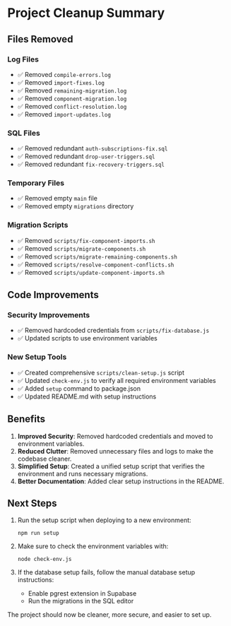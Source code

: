 # Project Cleanup Summary

## Files Removed

### Log Files
- ✅ Removed `compile-errors.log`
- ✅ Removed `import-fixes.log`
- ✅ Removed `remaining-migration.log`
- ✅ Removed `component-migration.log`
- ✅ Removed `conflict-resolution.log`
- ✅ Removed `import-updates.log`

### SQL Files
- ✅ Removed redundant `auth-subscriptions-fix.sql`
- ✅ Removed redundant `drop-user-triggers.sql`
- ✅ Removed redundant `fix-recovery-triggers.sql`

### Temporary Files
- ✅ Removed empty `main` file
- ✅ Removed empty `migrations` directory

### Migration Scripts
- ✅ Removed `scripts/fix-component-imports.sh`
- ✅ Removed `scripts/migrate-components.sh`
- ✅ Removed `scripts/migrate-remaining-components.sh`
- ✅ Removed `scripts/resolve-component-conflicts.sh`
- ✅ Removed `scripts/update-component-imports.sh`

## Code Improvements

### Security Improvements
- ✅ Removed hardcoded credentials from `scripts/fix-database.js`
- ✅ Updated scripts to use environment variables

### New Setup Tools
- ✅ Created comprehensive `scripts/clean-setup.js` script
- ✅ Updated `check-env.js` to verify all required environment variables
- ✅ Added `setup` command to package.json
- ✅ Updated README.md with setup instructions

## Benefits

1. **Improved Security**: Removed hardcoded credentials and moved to environment variables.
2. **Reduced Clutter**: Removed unnecessary files and logs to make the codebase cleaner.
3. **Simplified Setup**: Created a unified setup script that verifies the environment and runs necessary migrations.
4. **Better Documentation**: Added clear setup instructions in the README.

## Next Steps

1. Run the setup script when deploying to a new environment:
   ```
   npm run setup
   ```

2. Make sure to check the environment variables with:
   ```
   node check-env.js
   ```

3. If the database setup fails, follow the manual database setup instructions:
   - Enable pgrest extension in Supabase
   - Run the migrations in the SQL editor

The project should now be cleaner, more secure, and easier to set up. 